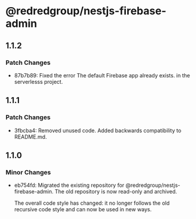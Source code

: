 # @redredgroup/nestjs-firebase-admin

## 1.1.2

### Patch Changes

- 87b7b89: Fixed the error The default Firebase app already exists. in the serverlesss project.

## 1.1.1

### Patch Changes

- 3fbcba4: Removed unused code. Added backwards compatibility to README.md.

## 1.1.0

### Minor Changes

- eb754fd: Migrated the existing repository for @redredgroup/nestjs-firebase-admin. The old repository is now read-only and archived.

  The overall code style has changed: it no longer follows the old recursive code style and can now be used in new ways.
